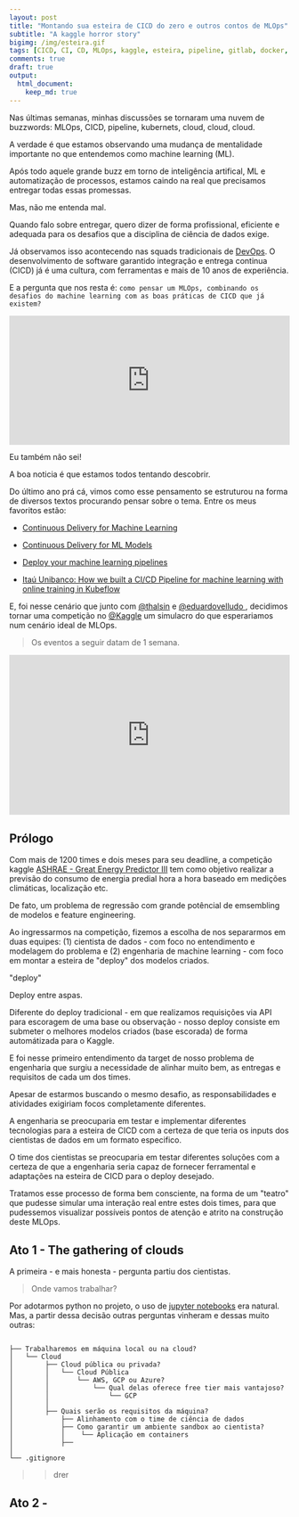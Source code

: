```yaml
---
layout: post
title: "Montando sua esteira de CICD do zero e outros contos de MLOps"
subtitle: "A kaggle horror story"
bigimg: /img/esteira.gif
tags: [CICD, CI, CD, MLOps, kaggle, esteira, pipeline, gitlab, docker, aws, s3, lambda, terraform]
comments: true
draft: true
output:
  html_document:
    keep_md: true
---
```


Nas últimas semanas, minhas discussões se tornaram uma nuvem de buzzwords: MLOps, CICD, pipeline, kubernets, cloud, cloud, cloud.

A verdade é que estamos observando uma mudança de mentalidade importante no que entendemos como machine learning (ML).

Após todo aquele grande buzz em torno de inteligência artifical, ML e automatização de processos, estamos caindo na real que precisamos entregar todas essas promessas.

Mas, não me entenda mal.

Quando falo sobre entregar, quero dizer de forma profissional, eficiente e adequada para os desafios que a disciplina de ciência de dados exige.

Já observamos isso acontecendo nas squads tradicionais de [DevOps](https://en.wikipedia.org/wiki/DevOps#History). O desenvolvimento de software garantido integração e entrega continua (CICD) já é uma cultura, com ferramentas e mais de 10 anos de experiência.

E a pergunta que nos resta é: `como pensar um MLOps, combinando os desafios do machine learning com as boas práticas de CICD que já existem?`

<div style="width:100%;height:0;padding-bottom:46%;position:relative;"><iframe src="https://giphy.com/embed/AvAVxpOeUcxgY" width="100%" height="100%" style="position:absolute" frameBorder="0" class="giphy-embed" allowFullScreen></iframe></div><p><a href="https://giphy.com/gifs/question-AvAVxpOeUcxgY"></a></p>

Eu também não sei!

A boa noticia é que estamos todos tentando descobrir.

<script type="text/javascript" src="https://ssl.gstatic.com/trends_nrtr/1982_RC01/embed_loader.js"></script> <script type="text/javascript"> trends.embed.renderExploreWidget("TIMESERIES", {"comparisonItem":[{"keyword":"MLOps","geo":"","time":"today 5-y"}],"category":0,"property":""}, {"exploreQuery":"date=today%205-y&q=MLOps","guestPath":"https://trends.google.com:443/trends/embed/"}); </script>

Do último ano prá cá, vimos como esse pensamento se estruturou na forma de diversos textos procurando pensar sobre o tema. Entre os meus favoritos estão:

- [Continuous Delivery for Machine Learning](https://martinfowler.com/articles/cd4ml.html)

- [Continuous Delivery for ML Models](https://medium.com/onfido-tech/continuous-delivery-for-ml-models-c1f9283aa971)

- [Deploy your machine learning pipelines](https://medium.com/@igorzabukovec/deploy-your-machine-learning-pipelines-28007b985202)

- [Itaú Unibanco: How we built a CI/CD Pipeline for machine learning with online training in Kubeflow](https://cloud.google.com/blog/products/ai-machine-learning/itau-unibanco-how-we-built-a-cicd-pipeline-for-machine-learning-with-online-training-in-kubeflow)

E, foi nesse cenário que junto com [@thalsin](https://www.linkedin.com/in/thales-lima-391372155) e [@eduardovelludo
](https://www.linkedin.com/in/eduardo-prado-a775a5137/), decidimos tornar uma competição no [@Kaggle](https://twitter.com/kaggle) um simulacro do que esperariamos num cenário ideal de MLOps. 

> Os eventos a seguir datam de 1 semana.

<div style="width:100%;height:0;padding-bottom:57%;position:relative;"><iframe src="https://giphy.com/embed/j9djzcMmzg8ow" width="100%" height="100%" style="position:absolute" frameBorder="0" class="giphy-embed" allowFullScreen></iframe></div><p><a href="https://giphy.com/gifs/korea-north-headlines-j9djzcMmzg8ow"></a></p>


## Prólogo 

Com mais de 1200 times e dois meses para seu deadline, a competição kaggle [ASHRAE - Great Energy Predictor III](https://www.kaggle.com/c/ashrae-energy-prediction) tem como objetivo realizar a previsão do consumo de energia predial hora a hora baseado em medições climáticas, localização etc.

De fato, um problema de regressão com grande potêncial de emsembling de modelos e feature engineering.

Ao ingressarmos na competição, fizemos a escolha de nos separarmos em duas equipes: (1) cientista de dados - com foco no entendimento e modelagem do problema e (2) engenharia de machine learning - com foco em montar a esteira de "deploy" dos modelos criados.

"deploy"

Deploy entre aspas. 

Diferente do deploy tradicional - em que realizamos requisições via API para escoragem de uma base ou observação - nosso deploy consiste em submeter o melhores modelos criados (base escorada) de forma automátizada para o Kaggle.

E foi nesse primeiro entendimento da target de nosso problema de engenharia que surgiu a necessidade de alinhar muito bem, as entregas e requisitos de cada um dos times. 

Apesar de estarmos buscando o mesmo desafio, as responsabilidades e atividades exigiriam focos completamente diferentes.

A engenharia se preocuparia em testar e implementar diferentes tecnologias para a esteira de CICD com a certeza de que teria os inputs dos cientistas de dados em um formato especifico.

O time dos cientistas se preocuparia em testar diferentes soluções com a certeza de que a engenharia seria capaz de fornecer ferramental e adaptações na esteira de CICD para o deploy desejado.

Tratamos esse processo de forma bem consciente, na forma de um "teatro" que pudesse simular uma interação real entre estes dois times, para que pudessemos visualizar possíveis pontos de atenção e atrito na construção deste MLOps.

## Ato 1 - The gathering of clouds

A primeira - e mais honesta - pergunta partiu dos cientistas.

> Onde vamos trabalhar?

Por adotarmos python no projeto, o uso de [jupyter notebooks](https://jupyter.org/) era natural. Mas, a partir dessa decisão outras perguntas vinheram e dessas muito outras:

```

├── Trabalharemos em máquina local ou na cloud?
│   └── Cloud
│        ├── Cloud pública ou privada?
│        │   └── Cloud Pública
│        │       └── AWS, GCP ou Azure?
│        │           └── Qual delas oferece free tier mais vantajoso?
│        │               └── GCP
│        │   
│        ├── Quais serão os requisitos da máquina?  
│            ├── Alinhamento com o time de ciência de dados
│            ├── Como garantir um ambiente sandbox ao cientista?
│            │    └── Aplicação em containers
│            ├── 
│
└── .gitignore
```
  

  >> drer  



## Ato 2 - 



